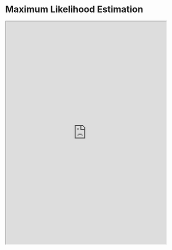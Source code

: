 # Maximum Likelihood Estimation

<iframe 
    src="http://localhost:3000/MLE" 
    height="700" width="100%"
    border=0
    style="overflow: hidden"
/>